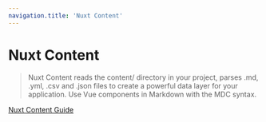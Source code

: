 ```yaml
---
navigation.title: 'Nuxt Content'
---
```


# Nuxt Content

> Nuxt Content reads the content/ directory in your project, parses .md, .yml, .csv and .json files to create a powerful data layer for your application. Use Vue components in Markdown with the MDC syntax.

[Nuxt Content Guide](https://content.nuxtjs.org/guide/writing/content-directory)

